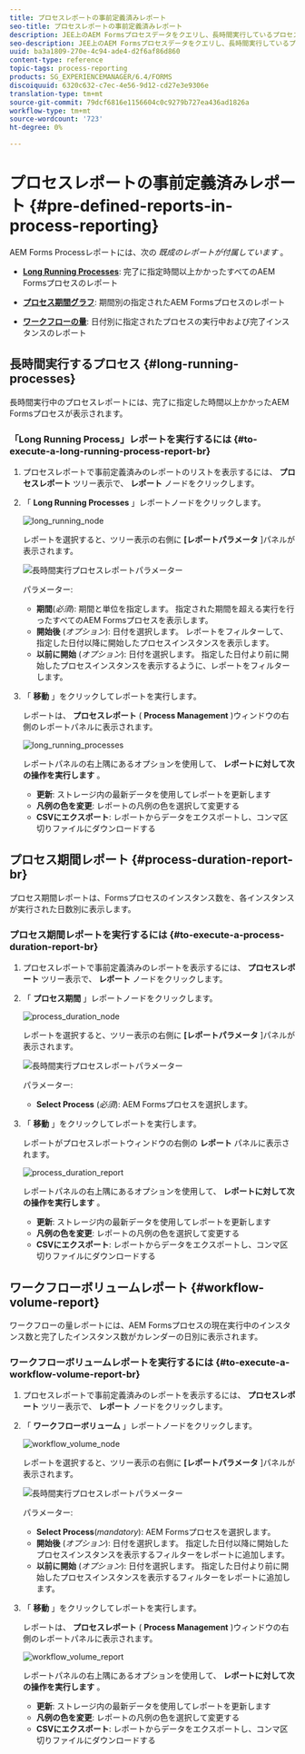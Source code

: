 ```yaml
---
title: プロセスレポートの事前定義済みレポート
seo-title: プロセスレポートの事前定義済みレポート
description: JEE上のAEM Formsプロセスデータをクエリし、長時間実行しているプロセス、プロセス期間、ワークフローの量に関するレポートを作成する
seo-description: JEE上のAEM Formsプロセスデータをクエリし、長時間実行しているプロセス、プロセス期間、ワークフローの量に関するレポートを作成する
uuid: ba3a1809-270e-4c94-ade4-d2f6af86d860
content-type: reference
topic-tags: process-reporting
products: SG_EXPERIENCEMANAGER/6.4/FORMS
discoiquuid: 6320c632-c7ec-4e56-9d12-cd27e3e9306e
translation-type: tm+mt
source-git-commit: 79dcf6816e1156604c0c9279b727ea436ad1826a
workflow-type: tm+mt
source-wordcount: '723'
ht-degree: 0%

---
```



# プロセスレポートの事前定義済みレポート {#pre-defined-reports-in-process-reporting}

AEM Forms Processレポートには、次の *既成のレポートが付属しています* 。

* **[Long Running Processes](/help/forms/using/process-reporting/pre-defined-reports-in-process-reporting.md#p-long-running-processes-p)**: 完了に指定時間以上かかったすべてのAEM Formsプロセスのレポート

* **[プロセス期間グラフ](/help/forms/using/process-reporting/pre-defined-reports-in-process-reporting.md#p-process-duration-report-br-p)**: 期間別の指定されたAEM Formsプロセスのレポート

* **[ワークフローの量](/help/forms/using/process-reporting/pre-defined-reports-in-process-reporting.md#p-workflow-volume-report-p)**: 日付別に指定されたプロセスの実行中および完了インスタンスのレポート

## 長時間実行するプロセス {#long-running-processes}

長時間実行中のプロセスレポートには、完了に指定した時間以上かかったAEM Formsプロセスが表示されます。

### 「Long Running Process」レポートを実行するには {#to-execute-a-long-running-process-report-br}

1. プロセスレポートで事前定義済みのレポートのリストを表示するには、 **プロセスレポート** ツリー表示で、 **レポート** ノードをクリックします。
1. 「 **Long Running Processes** 」レポートノードをクリックします。

   ![long_running_node](assets/long_running_node.png)

   レポートを選択すると、ツリー表示の右側に **[レポートパラメータ** ]パネルが表示されます。

   ![長時間実行プロセスレポートパラメーター](assets/report_parameters_panel.png)

   パラメーター:

   * **期間**(*必須*): 期間と単位を指定します。 指定された期間を超える実行を行ったすべてのAEM Formsプロセスを表示します。
   * **開始後** (*オプション*): 日付を選択します。 レポートをフィルターして、指定した日付以降に開始したプロセスインスタンスを表示します。
   * **以前に開始** (*オプション*): 日付を選択します。 指定した日付より前に開始したプロセスインスタンスを表示するように、レポートをフィルターします。

1. 「 **移動** 」をクリックしてレポートを実行します。

   レポートは、 **プロセスレポート** ( **Process Management** )ウィンドウの右側のレポートパネルに表示されます。

   ![long_running_processes](assets/long_running_processes.png)

   レポートパネルの右上隅にあるオプションを使用して、 **レポートに対して次の操作を実行します** 。

   * **更新**: ストレージ内の最新データを使用してレポートを更新します
   * **凡例の色を変更**: レポートの凡例の色を選択して変更する
   * **CSVにエクスポート**: レポートからデータをエクスポートし、コンマ区切りファイルにダウンロードする

## プロセス期間レポート {#process-duration-report-br}

プロセス期間レポートは、Formsプロセスのインスタンス数を、各インスタンスが実行された日数別に表示します。

### プロセス期間レポートを実行するには {#to-execute-a-process-duration-report-br}

1. プロセスレポートで事前定義済みのレポートを表示するには、 **プロセスレポート** ツリー表示で、 **レポート** ノードをクリックします。
1. 「 **プロセス期間** 」レポートノードをクリックします。

   ![process_duration_node](assets/process_duration_node.png)

   レポートを選択すると、ツリー表示の右側に **[レポートパラメータ** ]パネルが表示されます。

   ![長時間実行プロセスレポートパラメーター](assets/process_duration_params.png)

   パラメーター:

   * **Select Process** (*必須*): AEM Formsプロセスを選択します。

1. 「 **移動** 」をクリックしてレポートを実行します。

   レポートがプロセスレポートウィンドウの右側の **レポート** パネルに表示されます。

   ![process_duration_report](assets/process_duration_report.png)

   レポートパネルの右上隅にあるオプションを使用して、 **レポートに対して次の操作を実行します** 。

   * **更新**: ストレージ内の最新データを使用してレポートを更新します
   * **凡例の色を変更**: レポートの凡例の色を選択して変更する
   * **CSVにエクスポート**: レポートからデータをエクスポートし、コンマ区切りファイルにダウンロードする

## ワークフローボリュームレポート {#workflow-volume-report}

ワークフローの量レポートには、AEM Formsプロセスの現在実行中のインスタンス数と完了したインスタンス数がカレンダーの日別に表示されます。

### ワークフローボリュームレポートを実行するには {#to-execute-a-workflow-volume-report-br}

1. プロセスレポートで事前定義済みのレポートを表示するには、 **プロセスレポート** ツリー表示で、 **レポート** ノードをクリックします。
1. 「 **ワークフローボリューム** 」レポートノードをクリックします。

   ![workflow_volume_node](assets/workflow_volume_node.png)

   レポートを選択すると、ツリー表示の右側に **[レポートパラメータ** ]パネルが表示されます。

   ![長時間実行プロセスレポートパラメーター](assets/workflow_volume_params.png)

   パラメーター:

   * **Select Process**(*mandatory*): AEM Formsプロセスを選択します。
   * **開始後** (*オプション*): 日付を選択します。 指定した日付以降に開始したプロセスインスタンスを表示するフィルターをレポートに追加します。
   * **以前に開始** (*オプション*): 日付を選択します。 指定した日付より前に開始したプロセスインスタンスを表示するフィルターをレポートに追加します。

1. 「 **移動** 」をクリックしてレポートを実行します。

   レポートは、 **プロセスレポート** ( **Process Management** )ウィンドウの右側のレポートパネルに表示されます。

   ![workflow_volume_report](assets/workflow_volume_report.png)

   レポートパネルの右上隅にあるオプションを使用して、 **レポートに対して次の操作を実行します** 。

   * **更新**: ストレージ内の最新データを使用してレポートを更新します
   * **凡例の色を変更**: レポートの凡例の色を選択して変更する
   * **CSVにエクスポート**: レポートからデータをエクスポートし、コンマ区切りファイルにダウンロードする

